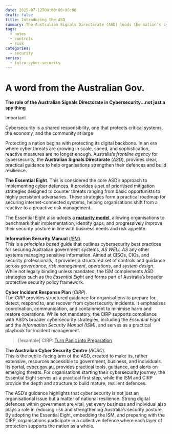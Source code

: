 ```yaml
---
date: 2025-07-12T00:00:00+08:00
draft: false
title: Introducing the ASD
summary: The Australian Signals Directorate (ASD) leads the nation’s cyber defence through the Essential Eight, the Information Security Manual, and the Cyber Incident Response Plan. Together with the Australian Cyber Security Centre, this guidance empowers organisations to strengthen defences, benchmark maturity, and contribute to Australia’s collective digital resilience.
tags:
  - notes
  - controls
  - risk
categories:
  - security
series:
  - intro-cyber-security
---
```


# A word from the Australian Gov.
**The role of the Australian Signals Directorate in Cybersecurity...not just a spy thing**

> [!important]
> Cybersecurity is a shared responsibility, one that protects critical systems, the economy, and the community at large

Protecting a nation begins with protecting its digital backbone.  In an era where cyber threats are growing in scale, speed, and sophistication, reactive measures are no longer enough.  Australia’s *frontline agency* for cybersecurity, the **Australian Signals Directorate** (*ASD*), provides clear, practical guidance to help organisations strengthen their defences and build resilience.

**The Essential Eight**.
This is considered the core ASD’s approach to implementing cyber defences.  It provides a set of prioritised mitigation strategies designed to counter threats ranging from basic opportunists to highly persistent adversaries. These strategies form a practical roadmap for securing internet-connected systems, helping organisations shift from a reactive to a proactive risk management.

The Essential Eight also adopts a **[maturity model](https://www.cyber.gov.au/business-government/asds-cyber-security-frameworks/essential-eight/essential-eight-maturity-model)**, allowing organisations to benchmark their implementation, identify gaps, and progressively improve their security posture in line with business needs and risk appetite.

**Information Security Manual** (*[ISM](https://www.cyber.gov.au/business-government/asds-cyber-security-frameworks/ism?ss=true)*).  
This is a *principles based* guide that outlines cybersecurity best practices for securing Australian government systems, *AS WELL AS* any other systems managing sensitive information. Aimed at CISOs, CIOs, and security professionals, it provides a structured set of controls and guidance across *governance*, *risk management*, *operations*, and *system design*.  While not legally binding unless mandated, the ISM complements ASD strategies such as the *Essential Eight* and forms part of Australia’s broader protective security policy framework.

**Cyber Incident Response Plan** (*CIRP*).  
The  *CIRP* provides structured guidance for organisations to prepare for, detect, respond to, and recover from cybersecurity incidents. It emphasises coordination, communication, and containment to minimise harm and restore operations. While not mandatory, the CIRP supports compliance with ASD’s broader cybersecurity strategies, including the *Essential Eight* and the *Information Security Manual (ISM)*, and serves as a practical playbook for incident management. 

>  [!example] CIRP: [Turn Panic into Preparation](../2025-08-1-intro-to-cirp)

**The Australian Cyber Security Centre** (*ACSC*).  
This is the public-facing arm of the ASD, created to make its, rather extensive, resources accessible to government, business, and individuals. Its portal, [cyber.gov.au](https://www.cyber.gov.au/), provides practical tools, guidance, and alerts on emerging threats. For organisations starting their cybersecurity journey, the Essential Eight serves as a practical first step, while the ISM and CIRP provide the depth and structure to build mature, resilient defences.

The ASD’s guidance highlights that cyber security is not just an organisational issue but a matter of national resilience.  Strong digital defences within government are vital, yet every business and individual also plays a role in reducing risk and strengthening Australia’s security posture.  By adopting the Essential Eight, embedding the ISM, and preparing with the CIRP, organisations participate in a collective defence where each layer of protection supports the nation as a whole.  